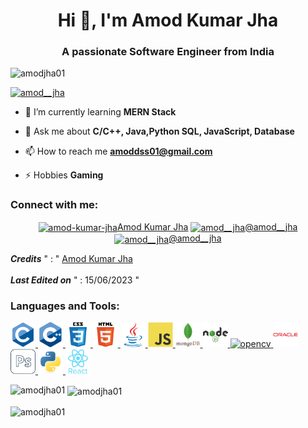 <h1 align="center">Hi 👋, I'm Amod Kumar Jha</h1>
<h3 align="center">A passionate Software Engineer from India</h3>

<p align="left"> <img src="https://komarev.com/ghpvc/?username=amodjha01&label=Profile%20views&color=0e75b6&style=flat" alt="amodjha01" /> </p>

<p align="left"> <a href="https://twitter.com/amod__jha" target="blank"><img src="https://img.shields.io/twitter/follow/amod__jha?logo=twitter&style=for-the-badge" alt="amod__jha" /></a> </p>

- 🌱 I’m currently learning **MERN Stack**

- 💬 Ask me about **C/C++, Java,Python SQL, JavaScript, Database**

- 📫 How to reach me **amoddss01@gmail.com**

- ⚡ Hobbies **Gaming**

<h3 align="left">Connect with me:</h3>
<p align="center" dir="auto">
<a href="https://linkedin.com/in/amod-kumar-jha" rel="nofollow"><img align="center" src="https://raw.githubusercontent.com/rahuldkjain/github-profile-readme-generator/master/src/images/icons/Social/linked-in-alt.svg" alt="amod-kumar-jha" height="30" width="40" />Amod Kumar Jha</a>
<a href="https://instagram.com/amod__jha" target="blank"><img align="center" src="https://raw.githubusercontent.com/rahuldkjain/github-profile-readme-generator/master/src/images/icons/Social/instagram.svg" alt="amod__jha" height="30" width="40" />@amod__jha</a>
<a href="https://twitter.com/amod__jha" target="blank"><img align="center" src="https://raw.githubusercontent.com/rahuldkjain/github-profile-readme-generator/master/src/images/icons/Social/twitter.svg" alt="amod__jha" height="30" width="40" />@amod__jha</a>
</p>

<p dir="auto">
  <i>
    <b>Credits</b>
  </i>
  " : "
  <a href="https://github.com/amodjha01">Amod Kumar Jha</a>
  <br>
  <br>
  <i>
    <b>Last Edited on</b>
  </i>
  " : 15/06/2023 "
</p>

<h3 align="left">Languages and Tools:</h3>
<p align="left"> <a href="https://www.cprogramming.com/" target="_blank" rel="noreferrer"> <img src="https://raw.githubusercontent.com/devicons/devicon/master/icons/c/c-original.svg" alt="c" width="40" height="40"/> </a> <a href="https://www.w3schools.com/cpp/" target="_blank" rel="noreferrer"> <img src="https://raw.githubusercontent.com/devicons/devicon/master/icons/cplusplus/cplusplus-original.svg" alt="cplusplus" width="40" height="40"/> </a> <a href="https://www.w3schools.com/css/" target="_blank" rel="noreferrer"> <img src="https://raw.githubusercontent.com/devicons/devicon/master/icons/css3/css3-original-wordmark.svg" alt="css3" width="40" height="40"/> </a> <a href="https://www.w3.org/html/" target="_blank" rel="noreferrer"> <img src="https://raw.githubusercontent.com/devicons/devicon/master/icons/html5/html5-original-wordmark.svg" alt="html5" width="40" height="40"/> </a> <a href="https://www.java.com" target="_blank" rel="noreferrer"> <img src="https://raw.githubusercontent.com/devicons/devicon/master/icons/java/java-original.svg" alt="java" width="40" height="40"/> </a> <a href="https://developer.mozilla.org/en-US/docs/Web/JavaScript" target="_blank" rel="noreferrer"> <img src="https://raw.githubusercontent.com/devicons/devicon/master/icons/javascript/javascript-original.svg" alt="javascript" width="40" height="40"/> </a> <a href="https://www.mongodb.com/" target="_blank" rel="noreferrer"> <img src="https://raw.githubusercontent.com/devicons/devicon/master/icons/mongodb/mongodb-original-wordmark.svg" alt="mongodb" width="40" height="40"/> </a> <a href="https://nodejs.org" target="_blank" rel="noreferrer"> <img src="https://raw.githubusercontent.com/devicons/devicon/master/icons/nodejs/nodejs-original-wordmark.svg" alt="nodejs" width="40" height="40"/> </a> <a href="https://opencv.org/" target="_blank" rel="noreferrer"> <img src="https://www.vectorlogo.zone/logos/opencv/opencv-icon.svg" alt="opencv" width="40" height="40"/> </a> <a href="https://www.oracle.com/" target="_blank" rel="noreferrer"> <img src="https://raw.githubusercontent.com/devicons/devicon/master/icons/oracle/oracle-original.svg" alt="oracle" width="40" height="40"/> </a> <a href="https://www.photoshop.com/en" target="_blank" rel="noreferrer"> <img src="https://raw.githubusercontent.com/devicons/devicon/master/icons/photoshop/photoshop-line.svg" alt="photoshop" width="40" height="40"/> </a> <a href="https://www.python.org" target="_blank" rel="noreferrer"> <img src="https://raw.githubusercontent.com/devicons/devicon/master/icons/python/python-original.svg" alt="python" width="40" height="40"/> </a> <a href="https://reactjs.org/" target="_blank" rel="noreferrer"> <img src="https://raw.githubusercontent.com/devicons/devicon/master/icons/react/react-original-wordmark.svg" alt="react" width="40" height="40"/> </a> </p>

<p><img align="left" src="https://github-readme-stats.vercel.app/api/top-langs?username=amodjha01&show_icons=true&locale=en&layout=compact" alt="amodjha01" /></p>

<p>&nbsp;<img align="center" src="https://github-readme-stats.vercel.app/api?username=amodjha01&show_icons=true&locale=en" alt="amodjha01" /></p>

<p><img align="center" src="https://github-readme-streak-stats.herokuapp.com/?user=amodjha01&" alt="amodjha01" /></p>
